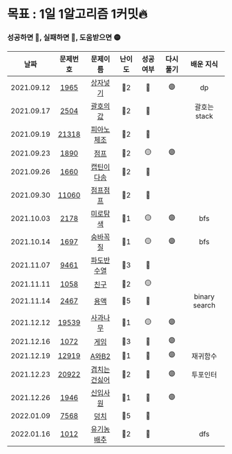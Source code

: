 # 목표 : 1일 1알고리즘 1커밋🔥

### 성공하면 🔵, 실패하면 🔴, 도움받으면 🟡

|    날짜    |                    문제번호                    |                       문제이름                        | 난이도 | 성공여부 | 다시풀기 |   배운 지식   |
| :--------: | :--------------------------------------------: | :---------------------------------------------------: | :----: | :------: | :------: | :-----------: |
| 2021.09.12 |  [1965](https://www.acmicpc.net/problem/1965)  |   [상자넣기](https://www.acmicpc.net/problem/1965)    |  🥈2   |    🔵    |    🟣    |      dp       |
| 2021.09.17 |  [2504](https://www.acmicpc.net/problem/2504)  |   [괄호의값](https://www.acmicpc.net/problem/2504)    |  🥈2   |    🔴    |          | 괄호는 stack  |
| 2021.09.19 | [21318](https://www.acmicpc.net/problem/21318) |  [피아노체조](https://www.acmicpc.net/problem/21318)  |  🥈2   |    🔴    |          |               |
| 2021.09.23 |  [1890](https://www.acmicpc.net/problem/1890)  |     [점프](https://www.acmicpc.net/problem/1890)      |  🥈2   |    🟡    |    🟣    |               |
| 2021.09.26 |  [1660](https://www.acmicpc.net/problem/1660)  |  [캡틴이다솜](https://www.acmicpc.net/problem/1660)   |  🥈2   |    🔴    |          |               |
| 2021.09.30 | [11060](https://www.acmicpc.net/problem/11060) |   [점프점프](https://www.acmicpc.net/problem/11060)   |  🥈2   |    🔵    |          |               |
| 2021.10.03 |  [2178](https://www.acmicpc.net/problem/2178)  |   [미로탐색](https://www.acmicpc.net/problem/2178)    |  🥈1   |    🟡    |    🟣    |      bfs      |
| 2021.10.14 |  [1697](https://www.acmicpc.net/problem/1697)  |   [숨바꼭질](https://www.acmicpc.net/problem/1697)    |  🥈1   |    🟡    |    🟣    |      bfs      |
| 2021.11.07 |  [9461](https://www.acmicpc.net/problem/9461)  |  [파도반수열](https://www.acmicpc.net/problem/9461)   |  🥈3   |    🔵    |          |               |
| 2021.11.11 |  [1058](https://www.acmicpc.net/problem/1058)  |     [친구](https://www.acmicpc.net/problem/1058)      |  🥈2   |    🟡    |          |               |
| 2021.11.14 |  [2467](https://www.acmicpc.net/problem/2467)  |     [용액](https://www.acmicpc.net/problem/2467)      |  🥇5   |    🔴    |          | binary search |
| 2021.12.12 | [19539](https://www.acmicpc.net/problem/19539) |   [사과나무](https://www.acmicpc.net/problem/19539)   |  🥈1   |    🟡    |    🟣    |               |
| 2021.12.16 |  [1072](https://www.acmicpc.net/problem/1072)  |     [게임](https://www.acmicpc.net/problem/1072)      |  🥈3   |    🔴    |    🟣    |               |
| 2021.12.19 | [12919](https://www.acmicpc.net/problem/12919) |    [A와B2](https://www.acmicpc.net/problem/12919)     |  🥈1   |    🔴    |    🟣    |   재귀함수    |
| 2021.12.23 | [20922](https://www.acmicpc.net/problem/20922) | [겹치는건싫어](https://www.acmicpc.net/problem/20922) |  🥈2   |    🔵    |    🟣    |   투포인터    |
| 2021.12.26 |  [1946](https://www.acmicpc.net/problem/1946)  |   [신입사원](https://www.acmicpc.net/problem/1946)    |  🥈1   |    🔵    |    🟣    |               |
| 2022.01.09 |  [7568](https://www.acmicpc.net/problem/7568)  |     [덩치](https://www.acmicpc.net/problem/7568)      |  🥈5   |    🔵    |          |               |
| 2022.01.16 |  [1012](https://www.acmicpc.net/problem/1012)  |  [유기농배추](https://www.acmicpc.net/problem/1012)   |  🥈2   |    🔴    |          |      dfs      |
